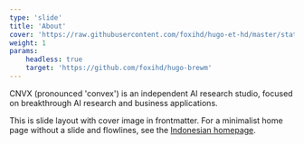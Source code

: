 ```yaml
---
type: 'slide'
title: 'About'
cover: 'https://raw.githubusercontent.com/foxihd/hugo-et-hd/master/static/svg/flowlines/28.svg'
weight: 1
params:
    headless: true
    target: 'https://github.com/foxihd/hugo-brewm'
---
```


CNVX (pronounced 'convex') is an independent AI research studio, focused on breakthrough AI research and business applications.

This is slide layout with cover image in frontmatter.
For a minimalist home page without a slide and flowlines, see the [Indonesian homepage](https://foxihd.github.io/hugo-brewm/id/).